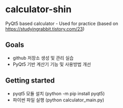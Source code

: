 # calculator-shin
PyQt5 based calculator - Used for practice
(based on https://studyingrabbit.tistory.com/23)

## Goals

* github 저장소 생성 및 관리 실습
* PyQt5 기반 계산기 기능 및 사용방법 개선

## Getting started

* pyqt5 모듈 설치 (python -m pip install pyqt5)
* 파이썬 파일 실행 (python calculator_main.py)
